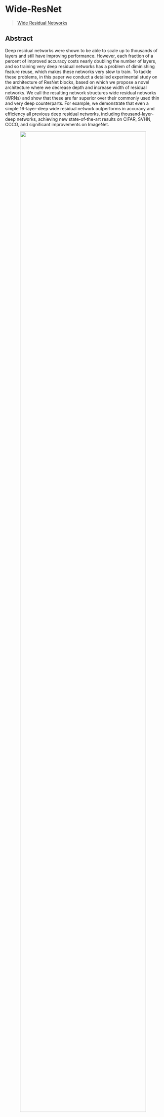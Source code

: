 # Wide-ResNet

> [Wide Residual Networks](https://arxiv.org/abs/1605.07146)

<!-- [ALGORITHM] -->

## Abstract

Deep residual networks were shown to be able to scale up to thousands of layers and still have improving performance. However, each fraction of a percent of improved accuracy costs nearly doubling the number of layers, and so training very deep residual networks has a problem of diminishing feature reuse, which makes these networks very slow to train. To tackle these problems, in this paper we conduct a detailed experimental study on the architecture of ResNet blocks, based on which we propose a novel architecture where we decrease depth and increase width of residual networks. We call the resulting network structures wide residual networks (WRNs) and show that these are far superior over their commonly used thin and very deep counterparts. For example, we demonstrate that even a simple 16-layer-deep wide residual network outperforms in accuracy and efficiency all previous deep residual networks, including thousand-layer-deep networks, achieving new state-of-the-art results on CIFAR, SVHN, COCO, and significant improvements on ImageNet.

<div align=center>
<img src="https://user-images.githubusercontent.com/26739999/156701329-2c7ec7bc-23da-401b-86bf-dea8567ccee8.png" width="90%"/>
</div>

## Results and models

### Cifar10

|      Model      | Top-1 (%) |                    Config                    |                                                  Download                                                  |
| :-------------: | :-------: | :------------------------------------------: | :--------------------------------------------------------------------------------------------------------: |
| WRN-16 |   93.04   | [config](./wrn16-w2_b16x8_cifar10.py) | [model](https://openmmlab-share.oss-cn-hangzhou.aliyuncs.com/mmrazor/v1/wide_resnet/wrn16_2_b16x8_cifar10_20220831_204709-446b466e.pth) \| [log](https://openmmlab-share.oss-cn-hangzhou.aliyuncs.com/mmrazor/v1/wide_resnet/wrn16_2_b16x8_cifar10_20220831_204709-446b466e.json) |
| WRN-22 |      | [config](./wrn22-w4_b16x8_cifar10.py) | [model]() \| [log]() |
| WRN-28 |   95.41   | [config](./wrn28-w4_b16x8_cifar10.py) | [model](https://openmmlab-share.oss-cn-hangzhou.aliyuncs.com/mmrazor/v1/wide_resnet/wrn28_4_b16x8_cifar10_20220831_173536-d6f8725c.pth) \| [log](https://openmmlab-share.oss-cn-hangzhou.aliyuncs.com/mmrazor/v1/wide_resnet/wrn28_4_b16x8_cifar10_20220831_173536-d6f8725c.json) |
| WRN-40 |      | [config](./wrn40-w2_b16x8_cifar10.py) | [model]() \| [log]() |


## Citation

```bibtex
@INPROCEEDINGS{Zagoruyko2016WRN,
    author = {Sergey Zagoruyko and Nikos Komodakis},
    title = {Wide Residual Networks},
    booktitle = {BMVC},
    year = {2016}}
```
